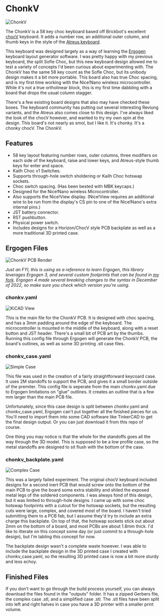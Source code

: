 # ChonkV

![ChonkV](https://raw.githubusercontent.com/ImStuartJones/chonkv/main/images/ChonkV.png)

The ChonkV is a 58 key choc keyboard based off Brickbot's excellent [chocV](https://github.com/brickbots/chocV) keyboard. It adds a number row, an additional outer column, and thumb keys in the style of the [Atreus keyboard](https://shop.keyboard.io/products/keyboardio-atreus).

This keyboard was designed largely as a way of learning the [Ergogen](https://docs.ergogen.xyz) keyboard layout generator software. I was pretty happy with my previous keyboard, the split Sofle Choc, but this new keyboard design allowed me to test a variety of concepts I'd been curious about experimenting with. The ChonkV has the same 58 key count as the Sofle Choc, but its unibody design makes it a bit more portable. This board also has true Choc spacing, and is my first time working with the Nice!Nano wireless microcontroller. While it's not a true ortholinear block, this is my first time dabbling with a board that drops the usual column stagger.

There's a few existing board designs that also may have checked these boxes. The keyboard community has putting out several interesting Reviung variants, and the Atreus also comes close to this design. I've always liked the look of the chocV however, and wanted to try my own spin at the design. This board's not nearly as smol, but I like it. It's chonky. It's a chonky chocV. The ChonkV.

## Features

* 58 key layout featuring number rows, outer columns, three modifiers on each side of the keyboard, raise and lower keys, and Atreus-style thumb keys for enter and space.
* Kailh Choc v1 Switches.
* Supports through-hole switch sholdering or Kailh Choc hotswap sockets.
* Choc switch spacing. (Has been bested with MBK keycaps.)
* Designed for the Nice!Nano wireless Microcontroller.
* Also supports the Nice!View display. (Nice!View requires an additional wire to be run from the display's CS pin to one of the Nice!Nano's extra internal pins.)
* JST battery connector.
* RST pushbutton.
* Physical power switch.
* Includes designs for a Horizon/ChocV style PCB backplate as well as a more traditional 3D printed case.

## Ergogen Files

![ChonkV PCB Render](https://raw.githubusercontent.com/ImStuartJones/chonkv/main/images/PCB-Render.png)

*Just an FYI, this is using as a reference to learn Ergogen, this library leverages Ergogen 3, and several custom footprints that can be found in [my fork](https://github.com/ImStuartJones/ergogen). Ergogen 4 made several breaking changes to the syntax in December of 2022, so make sure you check which version you're using.*

### chonkv.yaml

![KiCAD View](https://raw.githubusercontent.com/ImStuartJones/chonkv/main/images/KiCAD-View.png)

This is the main file for the ChonkV PCB. It is designed with choc spacing, and has a 3mm padding around the edge of the keyboard. The microcontroller is mounted in the middle of the keyboard, along with a reset button and JST header. There's a small bit of PCB art by the thumbs. Running this config file through Ergogen will generate the ChonkV PCB, the board's outlines, as well as some 3D printing .stl case files.

### chonkv_case.yaml

![Simple Case](https://raw.githubusercontent.com/ImStuartJones/chonkv/main/images/Simple-Case.png)

This file was used in the creation of a fairly straightforward keycoard case. It uses 2M standoffs to support the PCB, and gives it a small border outside of the premiter. This config file is seperate from the main chonkv.yaml due to Ergogen limitations on "glue" outlines. It creates an outline that is a few mm larger than the main PCB file.

Unfortunately, since this case design is split between chonkv.yaml and chonkv_case.yaml, Ergogen can't put together all the finished pieces for us. You'll need to import them into some CAD software like TinkerCAD to get the final design output. Or you can just download it from this repo of course.

One thing you may notice is that the whole for the standoffs goes all the way through the 3D model. This is supposed to be a low profile case, so the metal standoffs are designed to sit flush with the bottom of the case.

### chonkv_backplate.yaml

![Complex Case](https://raw.githubusercontent.com/ImStuartJones/chonkv/main/images/Complex-Case.png)

This was a largely failed experiment. The original chocV keyboard included designs for a second inert PCB that would screw onto the bottom of the main PCB to give the board some extra stability and shiled the exposed metal legs of the soldered components. I was always fond of this design, but it was limited to through-hole designs. I came up with some choc hotswap footprints with a cutout for the hotswap sockets, but the resulting cuts were large, complex, and covered most of the board. I haven't tried submitting them to a PCB fab, but I assume they'd try to include an extra charge this backplate. On top of that, the hotswap sockets stick out about 2mm on the bottom of a board, and most PCBs are about 1.8mm thick. I'd like to itterate on this concept some day (or just commit to a through-hole design), but I'm tabling this concept for now.

The backplate design wasn't a complete waste however. I was able to include the backplate design in the 3D printed case I created with chonkv_case.yaml, so the resulting 3D printed case is now a bit more sturdy and less echoy.

## Finished Files

If you don't want to go through the build process yourself, you can always download the files found in the "outputs" folder. It has a zipped Gerbers file, the complex case .stl, and a simplified case .stl. The .stl files have been split into left and right halves in case you have a 3D printer with a smaller print volume.

